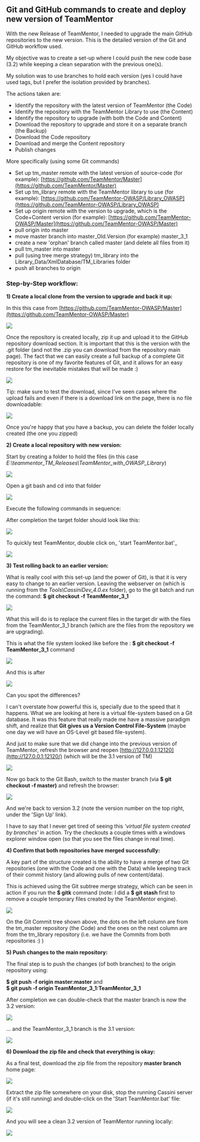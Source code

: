 ## Git and GitHub commands to create and deploy new version of TeamMentor

With the new Release of TeamMentor, I needed to upgrade the main GitHub repositories to the new version. This is the detailed version of the Git and GitHub workflow used.

My objective was to create a set-up where I could push the new code base (3.2) while keeping a clean separation with the previous one(s).

My solution was to use branches to hold each version (yes I could have used tags, but I prefer the isolation provided by branches).

The actions taken are:  

  * Identify the repository with the latest version of TeamMentor (the Code)
  * Identify the repository with the TeamMentor Library to use (the Content)
  * Identify the repository to upgrade (with both the Code and Content)
  * Download the repository to upgrade and store it on a separate branch (the Backup)
  * Download the Code repository
  * Download and merge the Content repository
  * Publish changes

More specifically (using some Git commands)

  * Set up tm_master remote with the latest version of source-code (for example): [https://github.com/TeamMentor/Master](https://github.com/TeamMentor/Master)
  * Set up tm_library remote with the TeamMentor library to use (for example): [https://github.com/TeamMentor-OWASP/Library_OWASP](https://github.com/TeamMentor-OWASP/Library_OWASP)
  * Set up origin remote with the version to upgrade, which is the Code+Content version (for example): [https://github.com/TeamMentor-OWASP/Master](https://github.com/TeamMentor-OWASP/Master)
  * pull origin into master
  * move master branch into master_Old.Version (for example) master_3_1
  * create a new 'orphan' branch called master (and delete all files from it)
  * pull tm_master into master
  * pull (using tree merge strategy) tm_library into the Library_Data/XmlDatabase/TM_Libraries folder
  * push all branches to origin

### Step-by-Step workflow:

**1) Create a local clone from the version to upgrade and back it up:**

In this this case from [https://github.com/TeamMentor-OWASP/Master](https://github.com/TeamMentor-OWASP/Master)

![](Git-and-GitHub-Commands/CropperCapture_5B1_5D.jpg)

Once the repository is created locally, zip it up and upload it to the GitHub repository download section. It is important that this is the version with the .git folder (and not the .zip you can download from the repository main page). The fact that we can easily create a full backup of a complete Git repository is one of my favorite features of Git, and it allows for an easy restore for the inevitable mistakes that will be made :)

![](Git-and-GitHub-Commands/CropperCapture_5B2_5D.jpg)

Tip: make sure to test the download, since I've seen cases where the upload fails and even if there is a download link on the page, there is no file downloadable:

![](Git-and-GitHub-Commands/CropperCapture_5B5_5D.jpg)

Once you're happy that you have a backup, you can delete the folder locally created (the one you zipped)

**2) Create a local repository with new version:**

Start by creating a folder to hold the files (in this case *E:\teammentor\_TM_Releases\TeamMentor_with_OWASP_Library*)

![](Git-and-GitHub-Commands/CropperCapture_5B7_5D.jpg)

Open a git bash and cd into that folder

![](Git-and-GitHub-Commands/CropperCapture_5B8_5D.jpg)

Execute the following commands in sequence:

After completion the target folder should look like this:

![](Git-and-GitHub-Commands/CropperCapture_5B10_5D.jpg)

To quickly test TeamMentor, double click on_ 'start TeamMentor.bat'_

![](Git-and-GitHub-Commands/CropperCapture_5B11_5D.jpg)

**3) Test rolling back to an earlier version:**

What is really cool with this set-up (and the power of Git), is that it is very easy to change to an earlier version.
Leaving the webserver on (which is running from the _Tools\CassiniDev_4.0.ex_ folder), go to the git batch and run the command: **$ git checkout -f TeamMentor_3_1**

![](Git-and-GitHub-Commands/CropperCapture_5B12_5D.jpg)

What this will do is to replace the current files in the target dir with the files from the TeamMentor_3_1 branch (which are the files from the repository we are upgrading).

This is what the file system looked like before the : **$ git checkout -f TeamMentor_3_1** command

![](Git-and-GitHub-Commands/CropperCapture_5B14_5D.jpg)

And this is after

![](Git-and-GitHub-Commands/CropperCapture_5B13_5D.jpg)

Can you spot the differences?

I can't overstate how powerful this is, specially due to the speed that it happens. What we are looking at here is a virtual file-system based on a Git database. It was this feature that really made me have a massive paradigm shift, and realize that **Git gives us a Version Control File-System** (maybe one day we will have an OS-Level git based file-system).

And just to make sure that we did change into the previous version of TeamMentor, refresh the browser and reopen [http://127.0.0.1:12120](http://127.0.0.1:12120/) (which will be the 3.1 version of TM)

![](Git-and-GitHub-Commands/CropperCapture_5B15_5D.jpg)

Now go back to the Git Bash, switch to the master branch (via **$ git checkout -f master)** and refresh the browser:

![](Git-and-GitHub-Commands/CropperCapture_5B17_5D.jpg)

And we're back to version 3.2 (note the version number on the top right, under the 'Sign Up' link).

I have to say that I never get tired of seeing this _'virtual file system created by branches'_ in action. Try the checkouts a couple times with a windows explorer window open (so that you see the files change in real time).

**4) Confirm that both repositories have merged successfully:**

A key part of the structure created is the ability to have a merge of two Git repositories (one with the Code and one with the Data) while keeping track of their commit history (and allowing pulls of new content/data).

This is achieved using the Git subtree merge strategy, which can be seen in action if you run the **$ gitk** command (note: I did a **$ git stash** first to remove a couple temporary files created by the TeamMentor engine).

![](Git-and-GitHub-Commands/CropperCapture_5B18_5D.jpg)

On the Git Commit tree shown above, the dots on the left column are from the tm_master repository (the Code) and the ones on the next column are from the tm_library repository (i.e. we have the Commits from both repositories :) )

**5) Push changes to the main repository:**

The final step is to push the changes (of both branches) to the origin repository using:

**$ git push -f origin master:master** and  
**$ git push -f origin TeamMentor_3_1:TeamMentor_3_1**

After completion we can double-check that the master branch is now the 3.2 version:

![](Git-and-GitHub-Commands/CropperCapture_5B19_5D.jpg)

... and the TeamMentor_3_1 branch is the 3.1 version:  

![](Git-and-GitHub-Commands/CropperCapture_5B20_5D.jpg)

**6) Download the zip file and check that everything is okay:**

As a final test, download the zip file from the repository **master branch** home page:

![](Git-and-GitHub-Commands/CropperCapture_5B21_5D.jpg)

Extract the zip file somewhere on your disk, stop the running Cassini server (if it's still running) and double-click on the 'Start TeamMentor.bat' file:

![](Git-and-GitHub-Commands/CropperCapture_5B22_5D.jpg)

And you will see a clean 3.2 version of TeamMentor running locally:

![](Git-and-GitHub-Commands/CropperCapture_5B23_5D.jpg)
